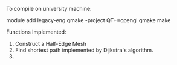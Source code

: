 To compile on university machine:

module add legacy-eng
qmake -project QT+=opengl
qmake
make


Functions Implemented:
1. Construct a Half-Edge Mesh
2. Find shortest path implemented by Dijkstra's algorithm.
3. 